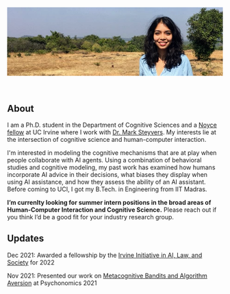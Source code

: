 <br>
<p><img src="image.jpg" /></p>

<br>

## About

I am a Ph.D. student in the Department of Cognitive Sciences and a [Noyce fellow](https://ucinoyce.org/) at UC Irvine where I work with [Dr. Mark Steyvers](https://steyvers.socsci.uci.edu/). My interests lie at the intersection of cognitive science and human-computer interaction.

I'm interested in modeling the cognitive mechanisms that are at play when people collaborate with AI agents. Using a combination of behavioral studies and cognitive modeling, my past work has examined how humans incorporate AI advice in their decisions, what biases they display when using AI assistance, and how they assess the ability of an AI assistant. Before coming to UCI, I got my B.Tech. in Engineering from IIT Madras.

**I’m currenlty looking for summer intern positions in the broad areas of Human-Computer Interaction and Cognitive Science.** Please reach out if you think I’d be a good fit for your industry research group.


## Updates


Dec 2021:  Awarded a fellowship by the [Irvine Initiative in AI, Law, and Society](https://ucinoyce.org/) for 2022

Nov 2021:  Presented our work on [Metacognitive Bandits and Algorithm Aversion](https://escholarship.org/content/qt7xc470dt/qt7xc470dt.pdf) at Psychonomics 2021

<br>
<br>
